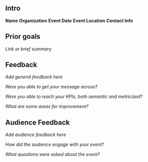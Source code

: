 ## Intro

**Name**
**Organization**
**Event Date**
**Event Location**
**Contact Info**

## Prior goals

*Link or brief summary*

## Feedback

*Add general feedback here*

*Were you able to get your message across?*

*Were you able to reach your KPIs, both semantic and metricized?*

*What are some areas for improvement?*

## Audience Feedback

*Add audience feedback here*

*How did the audience engage with your event?*

*What questions were asked about the event?*